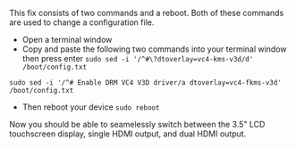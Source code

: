 

This fix consists of two commands and a reboot.   Both of these commands are used to change a configuration file.    

- Open a terminal window
- Copy and paste the following two commands into your terminal window then press enter
`sudo sed -i '/^#\?dtoverlay=vc4-kms-v3d/d' /boot/config.txt`

`sudo sed -i '/^# Enable DRM VC4 V3D driver/a dtoverlay=vc4-fkms-v3d' /boot/config.txt`  

- Then reboot your device
`sudo reboot`

Now you should be able to seamelessly switch between the 3.5" LCD touchscreen display, single HDMI output, and dual HDMI output.  









